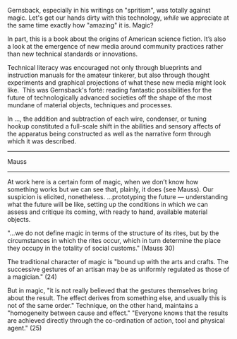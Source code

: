Gernsback, especially in his writings on "spritism", was totally against magic.  Let's get our hands dirty with this technology, *while* we appreciate at the same time exactly how "amazing" it is.  Magic?

In part, this is a book about the origins of American science fiction.  It’s also a look at the emergence of new media around community practices rather than new technical standards or innovations.

Technical literacy was encouraged not only through blueprints and instruction manuals for the amateur tinkerer, but also through thought experiments and graphical projections of what these new media might look like.  This was Gernsback's forté: reading fantastic possibilities for the future of technologically advanced societies off the shape of the most mundane of material objects, techniques and processes.

In …, the addition and subtraction of each wire, condenser, or tuning hookup constituted a full-scale shift in the abilities and sensory affects of the apparatus being constructed as well as the narrative form through which it was described.  

* * * * * * * * * * * 

Mauss

---------

At work here is a certain form of magic, when we don’t know how something works but we can see that, plainly, it does (see Mauss).  Our suspicion is elicited, nonetheless.  …prototyping the future — understanding what the future will be like, setting up the conditions in which we can assess and critique its coming, with ready to hand, available material objects.  

"…we do not define magic in terms of the structure of its rites, but by the circumstances in which the rites occur, which in turn determine the place they occupy in the totality of social customs." (Mauss 30)

The traditional character of magic is "bound up with the arts and crafts.  The successive gestures of an artisan may be as uniformly regulated as those of a magician."  (24)

But in magic, "it is not really believed that the gestures themselves bring about the result.  The effect derives from something else, and usually this is not of the same order."  Technique, on the other hand, maintains a "homogeneity between cause and effect."  "Everyone knows that the results are achieved directly through the co-ordination of action, tool and physical agent." (25)